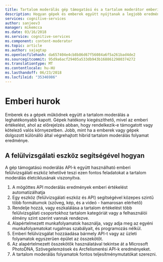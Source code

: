 ```yaml
---
title: Tartalom moderálás gép támogatású és a tartalom moderátor emberi értékelést |} Microsoft Docs
description: Hogyan gépek és emberek együtt nyújtanak a legjobb eredmények elérése érdekében a tartalom moderálás
services: cognitive-services
author: sanjeev3
manager: mikemcca
ms.date: 03/16/2018
ms.service: cognitive-services
ms.component: content-moderator
ms.topic: article
ms.author: sajagtap
ms.openlocfilehash: da657404e4cb8b86d67f56084a6f5a261bad4de2
ms.sourcegitcommit: 95d9a6acf29405a533db943b1688612980374272
ms.translationtype: MT
ms.contentlocale: hu-HU
ms.lasthandoff: 06/23/2018
ms.locfileid: "35346986"
---
```

# <a name="human-in-the-loop"></a>Emberi hurok

Emberek és a gépek működnek együtt a tartalom moderálás a leghatékonyabb kapott. Gépek hatékony kiegészíthető, mivel az emberi értékelést, ahol az előrejelzés abban, hogy rendelkezik-e támogatott vagy kötelező valós környezetben. Jobb, mint ha a emberek vagy gépek dolgozott különálló által végrehajtott hibrid tartalom moderálás folyamat eredménye.

## <a name="how-the-review-tool-helps"></a>A felülvizsgálati eszköz segítségével hogyan ##

A gép támogatású moderálás API-k együtt használható emberi felülvizsgálati eszköz lehetővé teszi ezen fontos feladatokat a tartalom moderálás életciklusának viszonyítva.

1. A mögöttes API moderálás eredmények emberi értékelést automatizálhatja
2. Egy eszköz (felülvizsgálati eszköz és API) segítségével közepes szintű több formátumok (szöveg, kép, és a videó - hamarosan elérhető)
3. Rendelje hozzá, vagy eszkalálása a tartalom értékelést több felülvizsgálati csoportokhoz tartalom kategóriát vagy a felhasználói élmény szint szerint vannak rendezve.
4. Alapértelmezett munkafolyamatok használja, vagy adja meg az egyéni munkafolyamatokat rugalmas szabályait, és programozás nélkül.
5. Emberi felülvizsgálat hozzáadása bármely API-t vagy az üzleti folyamatok egyszerűen épület az összekötőt.
6. Az alapértelmezett összekötők használatával tekintse át a Microsoft PhotoDNA, Szövegelemzések és Arcfelismerési API-k eredményeket.
7. A tartalom moderálás folyamatok fontos teljesítménymutatókat szerezni.
